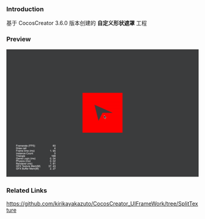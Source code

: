 ### Introduction
基于 CocosCreator 3.6.0 版本创建的 **自定义形状遮罩** 工程

### Preview
![image](../../../gif/202203/2022032021.gif)

### Related Links
https://github.com/kirikayakazuto/CocosCreator_UIFrameWork/tree/SplitTexture
